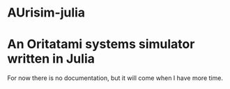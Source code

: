 # AUrisim-julia
# An Oritatami systems simulator written in Julia

For now there is no documentation, but it will come when I have more time.
